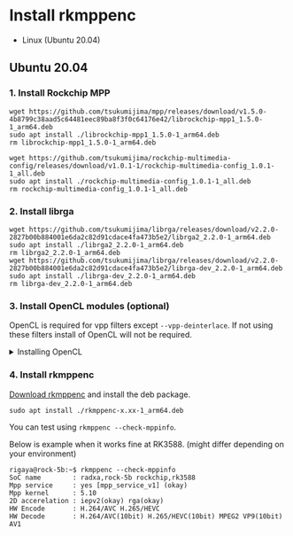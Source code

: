 
# Install rkmppenc

- Linux (Ubuntu 20.04)

## Ubuntu 20.04

### 1. Install Rockchip MPP

```Shell
wget https://github.com/tsukumijima/mpp/releases/download/v1.5.0-4b8799c38aad5c64481eec89ba8f3f0c64176e42/librockchip-mpp1_1.5.0-1_arm64.deb
sudo apt install ./librockchip-mpp1_1.5.0-1_arm64.deb
rm librockchip-mpp1_1.5.0-1_arm64.deb

wget https://github.com/tsukumijima/rockchip-multimedia-config/releases/download/v1.0.1-1/rockchip-multimedia-config_1.0.1-1_all.deb
sudo apt install ./rockchip-multimedia-config_1.0.1-1_all.deb
rm rockchip-multimedia-config_1.0.1-1_all.deb
```

### 2. Install librga
```Shell
wget https://github.com/tsukumijima/librga/releases/download/v2.2.0-2827b00b884001e6da2c82d91cdace4fa473b5e2/librga2_2.2.0-1_arm64.deb
sudo apt install ./librga2_2.2.0-1_arm64.deb
rm librga2_2.2.0-1_arm64.deb
wget https://github.com/tsukumijima/librga/releases/download/v2.2.0-2827b00b884001e6da2c82d91cdace4fa473b5e2/librga-dev_2.2.0-1_arm64.deb
sudo apt install ./librga-dev_2.2.0-1_arm64.deb
rm librga-dev_2.2.0-1_arm64.deb
```

### 3. Install OpenCL modules (optional)

OpenCL is required for vpp filters except ```--vpp-deinterlace```. If not using these filters install of OpenCL will not be required.

<details><summary>Installing OpenCL</summary>
Here shows examples for installing OpenCL modules for Mali G610 MP4 GPU in RK3588 SoC. Required modules will differ depending on your SoC.

```Shell
wget https://github.com/JeffyCN/rockchip_mirrors/raw/libmali/lib/aarch64-linux-gnu/libmali-valhall-g610-g6p0-wayland-gbm.so
sudo install libmali-valhall-g610-g6p0-wayland-gbm.so /usr/lib/

wget https://github.com/JeffyCN/rockchip_mirrors/raw/libmali/firmware/g610/mali_csffw.bin
sudo mv mali_csffw.bin /lib/firmware

sudo mkdir -p /etc/OpenCL/vendors
sudo sh -c 'echo /usr/lib/libmali-valhall-g610-g6p0-wayland-gbm.so > /etc/OpenCL/vendors/mali.icd'
```

Can be checked if it works by following comannd line.

```Shell
sudo apt install clinfo
clinfo
```
</details>

### 4. Install rkmppenc

[Download rkmppenc](https://github.com/rigaya/rkmppenc/releases) and install the deb package. 

```Shell
sudo apt install ./rkmppenc-x.xx-1_arm64.deb
```

You can test using ```rkmppenc --check-mppinfo```.

Below is example when it works fine at RK3588. (might differ depending on your environment)

```Shell
rigaya@rock-5b:~$ rkmppenc --check-mppinfo
SoC name        : radxa,rock-5b rockchip,rk3588
Mpp service     : yes [mpp_service_v1] (okay)
Mpp kernel      : 5.10
2D accerelation : iepv2(okay) rga(okay)
HW Encode       : H.264/AVC H.265/HEVC
HW Decode       : H.264/AVC(10bit) H.265/HEVC(10bit) MPEG2 VP9(10bit) AV1
```
